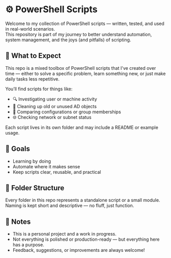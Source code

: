 # ⚙️ PowerShell Scripts

Welcome to my collection of PowerShell scripts — written, tested, and used in real-world scenarios.  
This repository is part of my journey to better understand automation, system management, and the joys (and pitfalls) of scripting.

## 🧰 What to Expect

This repo is a mixed toolbox of PowerShell scripts that I've created over time — either to solve a specific problem, learn something new, or just make daily tasks less repetitive.

You’ll find scripts for things like:

- 🔍 Investigating user or machine activity  
- 🧼 Cleaning up old or unused AD objects  
- 🧮 Comparing configurations or group memberships  
- 🌐 Checking network or subnet status  

Each script lives in its own folder and may include a README or example usage.

## 🎯 Goals

- Learning by doing   
- Automate where it makes sense   
- Keep scripts clear, reusable, and practical 

## 📁 Folder Structure

Every folder in this repo represents a standalone script or a small module.  
Naming is kept short and descriptive — no fluff, just function.

## 📌 Notes

- This is a personal project and a work in progress.  
- Not everything is polished or production-ready — but everything here has a purpose.  
- Feedback, suggestions, or improvements are always welcome!
